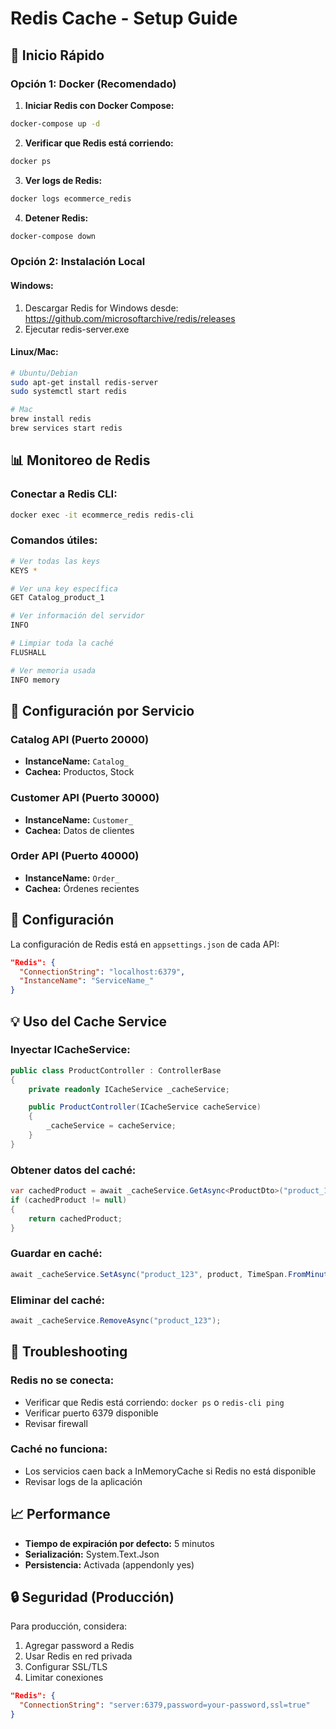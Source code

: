 # Redis Cache - Setup Guide

## 🚀 Inicio Rápido

### Opción 1: Docker (Recomendado)

1. **Iniciar Redis con Docker Compose:**
```bash
docker-compose up -d
```

2. **Verificar que Redis está corriendo:**
```bash
docker ps
```

3. **Ver logs de Redis:**
```bash
docker logs ecommerce_redis
```

4. **Detener Redis:**
```bash
docker-compose down
```

### Opción 2: Instalación Local

#### Windows:
1. Descargar Redis for Windows desde: https://github.com/microsoftarchive/redis/releases
2. Ejecutar redis-server.exe

#### Linux/Mac:
```bash
# Ubuntu/Debian
sudo apt-get install redis-server
sudo systemctl start redis

# Mac
brew install redis
brew services start redis
```

## 📊 Monitoreo de Redis

### Conectar a Redis CLI:
```bash
docker exec -it ecommerce_redis redis-cli
```

### Comandos útiles:
```bash
# Ver todas las keys
KEYS *

# Ver una key específica
GET Catalog_product_1

# Ver información del servidor
INFO

# Limpiar toda la caché
FLUSHALL

# Ver memoria usada
INFO memory
```

## 🎯 Configuración por Servicio

### Catalog API (Puerto 20000)
- **InstanceName:** `Catalog_`
- **Cachea:** Productos, Stock

### Customer API (Puerto 30000)
- **InstanceName:** `Customer_`
- **Cachea:** Datos de clientes

### Order API (Puerto 40000)
- **InstanceName:** `Order_`
- **Cachea:** Órdenes recientes

## 🔧 Configuración

La configuración de Redis está en `appsettings.json` de cada API:

```json
"Redis": {
  "ConnectionString": "localhost:6379",
  "InstanceName": "ServiceName_"
}
```

## 💡 Uso del Cache Service

### Inyectar ICacheService:
```csharp
public class ProductController : ControllerBase
{
    private readonly ICacheService _cacheService;

    public ProductController(ICacheService cacheService)
    {
        _cacheService = cacheService;
    }
}
```

### Obtener datos del caché:
```csharp
var cachedProduct = await _cacheService.GetAsync<ProductDto>("product_123");
if (cachedProduct != null)
{
    return cachedProduct;
}
```

### Guardar en caché:
```csharp
await _cacheService.SetAsync("product_123", product, TimeSpan.FromMinutes(10));
```

### Eliminar del caché:
```csharp
await _cacheService.RemoveAsync("product_123");
```

## 🐛 Troubleshooting

### Redis no se conecta:
- Verificar que Redis está corriendo: `docker ps` o `redis-cli ping`
- Verificar puerto 6379 disponible
- Revisar firewall

### Caché no funciona:
- Los servicios caen back a InMemoryCache si Redis no está disponible
- Revisar logs de la aplicación

## 📈 Performance

- **Tiempo de expiración por defecto:** 5 minutos
- **Serialización:** System.Text.Json
- **Persistencia:** Activada (appendonly yes)

## 🔒 Seguridad (Producción)

Para producción, considera:
1. Agregar password a Redis
2. Usar Redis en red privada
3. Configurar SSL/TLS
4. Limitar conexiones

```json
"Redis": {
  "ConnectionString": "server:6379,password=your-password,ssl=true"
}
```

